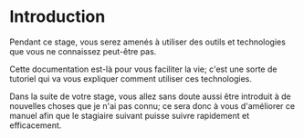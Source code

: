 # Introduction

Pendant ce stage, vous serez amenés à utiliser des outils et technologies que vous ne connaissez peut-être pas.

Cette documentation est-là pour vous faciliter la vie; c'est une sorte de tutoriel qui va vous expliquer comment utiliser ces technologies.

Dans la suite de votre stage, vous allez sans doute aussi être introduit à de nouvelles choses que je n'ai pas connu; ce sera donc à vous d'améliorer ce manuel afin que le stagiaire suivant puisse suivre rapidement et efficacement.